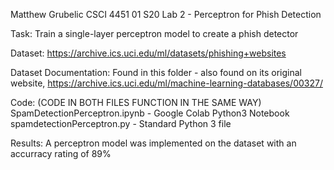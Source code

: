 Matthew Grubelic 
CSCI 4451 01 S20 
Lab 2 - Perceptron for Phish Detection 



Task: Train a single-layer perceptron model to create a phish detector

Dataset: https://archive.ics.uci.edu/ml/datasets/phishing+websites

Dataset Documentation: Found in this folder
	- also found on its original website, https://archive.ics.uci.edu/ml/machine-learning-databases/00327/
	
Code: 	(CODE IN BOTH FILES FUNCTION IN THE SAME WAY) 
	SpamDetectionPerceptron.ipynb - Google Colab Python3 Notebook
	spamdetectionPerceptron.py - Standard Python 3 file 
	
	
Results: A perceptron model was implemented on the dataset with an accurracy rating of 89%
